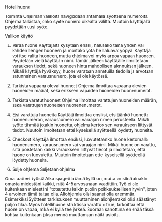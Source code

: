 Hotellihuone

Toiminta
  Ohjelman valikoita navigoidaan antamalla syötteenä numeroita.
  Ohjelma tarkistaa, onko syöte numero oikealta väliltä. Muutoin käyttäjältä pyydetään uusi syöte.

 Valikon käyttö
  1. Varaa huone
    Käyttäjältä kysytään ensiki, haluaako tämä yhden vai kahden hengen huoneen ja montako yötä he haluavat yöpyä.
    Käyttäjä voi itse valita huoneen, mutta ohjelma voi myös arpoa vapaan huoneen.  
    Pyydetään vielä käyttäjän nimi.
    Tämän jälkeen käyttäjälle ilmoitetaan varauksen tiedot, sekä huoneen hinta mahdollisen alennuksen jälkeen.
    Mikäli käyttäjä hyväksyy, huone varataan annetuilla tiedolla ja arvotaan satunnainen varausnumero, jota ei ole käytössä.
  
  2. Tarkista vapaana olevat huoneet
    Ohjelma ilmoittaa vapaana olevien huoneiden määrät, sekä erikseen vapaiden huoneiden huonenumerot.
    
  3. Tarkista varatut huoneet
    Ohjelma ilmoittaa varattujen huoneiden määrän, sekä varattujen huoneiden huonenenumerot.
    
  4. Etsi varattuja huoneita
    Käyttäjä ilmoittaa ensiksi, etsitäänkö huonetta huonenumeron, varausnumero vai varaajan nimen perusteella.
    Mikäli syöte täsmää jotakin huonetta, ohjelma kertoo sen varaukseen liittyvät tiedot.
    Muutoin ilmoitetaan ettei kyseisellä syötteellä löydetty huoneita.
    
  5. Checkout
    Käyttäjä ilmoittaa ensiksi, luovutetaanko huone kertomalla huonenumero, varausnumero vai varaajan nimi.
    Mikäli huone on varattu, siitä poistetaan kaikki varaukseen liittyvät tiedot ja ilmoitetaan, että huone on luovutettu.
    Muutoin ilmoitetaan ettei kyseisellä syötteellä löydetty huoneita.
    
  6. Sulje ohjlema
     Suljetaan ohjelma
     
  
 Omat aatteet työstä
    Aika spagettia tämä kyllä on, mutta on siinä ainakin omasta mielestäni kaikki, mitä 4-5 arvosanaan vaadittiin.
    Työ ei ole kuitenkaan mielestäni "toteutettu kaikin puolin poikkeuksellisen hyvin", joten 4 arvoinen tämä taitaa olla.
    Aliohjelmia olisi saanut olla enemmän. Esimerkiksi Syötteen tarkistuksen muuttaminen aliohjlemaksi olisi säästänyt paljon tilaa.
    Myös hotellihuone struktissa varattu = true, tarkoittaa että huone on vapaa, mikä ei kyllä tee järkeä.
    Suoraan sanottuna en enää tässä kohtaa kuitenkaan jaksa mennä muuttamaan näitä asioita.
    
     
    
  
    
      
